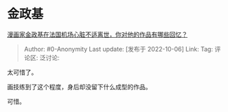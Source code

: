 # 金政基
[漫画家金政基在法国机场心脏不适离世，你对他的作品有哪些回忆？](https://www.zhihu.com/question/557818741/answer/2703047291)

> Author: #0-Anonymity
> Last update: [发布于 2022-10-06]
> Link:
> Tag:
> 评论区:
> 泛讨论:

太可惜了。

画技练到了这个程度，身后却没留下什么成型的作品。

可惜。
